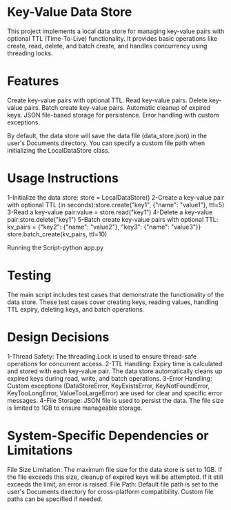 # Key-Value Data Store
This project implements a local data store for managing key-value pairs with optional TTL (Time-To-Live) functionality. It provides basic operations like create, read, delete, and batch create, and handles concurrency using threading locks.

# Features
Create key-value pairs with optional TTL.
Read key-value pairs.
Delete key-value pairs.
Batch create key-value pairs.
Automatic cleanup of expired keys.
JSON file-based storage for persistence.
Error handling with custom exceptions.

By default, the data store will save the data file (data_store.json) in the user's Documents directory. You can specify a custom file path when initializing the LocalDataStore class.

# Usage Instructions
1-Initialize the data store: store = LocalDataStore()
2-Create a key-value pair with optional TTL (in seconds):store.create("key1", {"name": "value1"}, ttl=5)
3-Read a key-value pair:value = store.read("key1")
4-Delete a key-value pair:store.delete("key1")
5-Batch create key-value pairs with optional TTL:
kv_pairs = {"key2": {"name": "value2"}, "key3": {"name": "value3"}}
store.batch_create(kv_pairs, ttl=10)

Running the Script-python app.py

# Testing
The main script includes test cases that demonstrate the functionality of the data store. These test cases cover creating keys, reading values, handling TTL expiry, deleting keys, and batch operations.

# Design Decisions
1-Thread Safety: The threading.Lock is used to ensure thread-safe operations for concurrent access.
2-TTL Handling: Expiry time is calculated and stored with each key-value pair. The data store automatically cleans up expired keys during read, write, and batch operations.
3-Error Handling: Custom exceptions (DataStoreError, KeyExistsError, KeyNotFoundError, KeyTooLongError, ValueTooLargeError) are used for clear and specific error messages.
4-File Storage: JSON file is used to persist the data. The file size is limited to 1GB to ensure manageable storage.

# System-Specific Dependencies or Limitations
File Size Limitation: The maximum file size for the data store is set to 1GB. If the file exceeds this size, cleanup of expired keys will be attempted. If it still exceeds the limit, an error is raised.
File Path: Default file path is set to the user's Documents directory for cross-platform compatibility. Custom file paths can be specified if needed.

